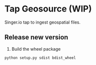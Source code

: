 # Tap Geosource (WIP)

Singer.io tap to ingest geospatial files.

## Release new version
1. Build the wheel package
```
python setup.py sdist bdist_wheel
```

